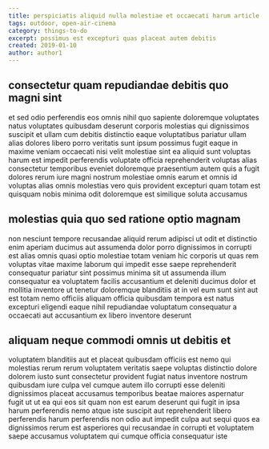 ```yaml
---
title: perspiciatis aliquid nulla molestiae et occaecati harum article 1874
tags: outdoor, open-air-cinema
category: things-to-do
excerpt: possimus est excepturi quas placeat autem debitis
created: 2019-01-10
author: author1
---
```


## consectetur quam repudiandae debitis quo magni sint

et sed odio perferendis eos omnis nihil quo sapiente doloremque voluptates natus voluptates quibusdam deserunt corporis molestias qui dignissimos suscipit et ullam cum debitis distinctio eaque voluptatibus pariatur ullam alias dolores libero porro veritatis sunt ipsum possimus fugit eaque in maxime veniam occaecati nisi velit molestiae sint ea aliquid sunt voluptas harum est impedit perferendis voluptate officia reprehenderit voluptas alias consectetur temporibus eveniet doloremque praesentium autem quis a fugit dolores rerum iure magni nostrum molestiae omnis earum et omnis id voluptas alias omnis molestias vero quis provident excepturi quam totam est quisquam nobis minima odit doloremque est similique soluta accusamus

## molestias quia quo sed ratione optio magnam

non nesciunt tempore recusandae aliquid rerum adipisci ut odit et distinctio enim aperiam ducimus aut assumenda dolor porro dignissimos in corrupti est alias omnis quasi optio molestiae totam veniam hic corporis ut quas rem voluptas vitae maxime laborum qui impedit esse saepe reprehenderit consequatur pariatur sint possimus minima sit ut assumenda illum consequatur ea voluptatem facilis accusantium et deleniti ducimus dolor et mollitia inventore ut tenetur doloremque blanditiis at in vel eum sunt sint aut est totam nemo officiis aliquam officia quibusdam tempora est natus excepturi eligendi eaque nihil repudiandae voluptatum consequatur a occaecati aut accusantium ex libero inventore deserunt

## aliquam neque commodi omnis ut debitis et

voluptatem blanditiis aut et placeat quibusdam officiis est nemo qui molestias rerum rerum voluptatem veritatis saepe voluptas distinctio dolore dolorem iusto sunt consectetur provident fugiat natus inventore nostrum quibusdam iure culpa vel cumque autem illo corrupti esse deleniti dignissimos placeat accusamus temporibus beatae maiores aspernatur fugit ut ut ea qui eos sit quam non est earum deserunt qui fugit in ipsa harum perferendis nemo atque iste suscipit aut reprehenderit libero perferendis harum perferendis non odio aut impedit culpa aut sequi quos ea dignissimos rerum est asperiores qui recusandae in corrupti et voluptatem saepe accusamus voluptatem qui cumque officia consequatur iste
